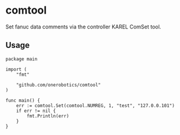 # comtool

Set fanuc data comments via the controller KAREL ComSet tool.

## Usage

    package main

    import (
    	"fmt"

    	"github.com/onerobotics/comtool"
    )

    func main() {
    	err := comtool.Set(comtool.NUMREG, 1, "test", "127.0.0.101")
    	if err != nil {
    		fmt.Println(err)
    	}
    }
